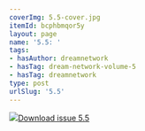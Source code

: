 ```yaml
---
coverImg: 5.5-cover.jpg
itemId: bcphbmqor5y
layout: page
name: '5.5: '
tags:
- hasAuthor: dreamnetwork
- hasTag: dream-network-volume-5
- hasTag: dreamnetwork
type: post
urlSlug: '5.5'
---
```

<img class="card-journal-img" src="../images/5.5-rect.jpg"/><a href="../files/pdfs/Volume_5/5.5-Dream-Network-Bulletin_Volume-5-Number-5.pdf" download="">Download issue 5.5</a>